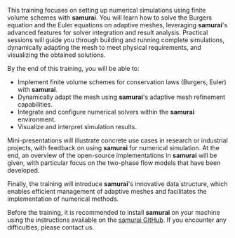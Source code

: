 This training focuses on setting up numerical simulations using finite volume schemes with **samurai**. You will learn how to solve the Burgers equation and the Euler equations on adaptive meshes, leveraging **samurai**'s advanced features for solver integration and result analysis. Practical sessions will guide you through building and running complete simulations, dynamically adapting the mesh to meet physical requirements, and visualizing the obtained solutions.

By the end of this training, you will be able to:
- Implement finite volume schemes for conservation laws (Burgers, Euler) with **samurai**.
- Dynamically adapt the mesh using **samurai**'s adaptive mesh refinement capabilities.
- Integrate and configure numerical solvers within the **samurai** environment.
- Visualize and interpret simulation results.

Mini-presentations will illustrate concrete use cases in research or industrial projects, with feedback on using **samurai** for numerical simulation. At the end, an overview of the open-source implementations in **samurai** will be given, with particular focus on the two-phase flow models that have been developed.

Finally, the training will introduce **samurai**'s innovative data structure, which enables efficient management of adaptive meshes and facilitates the implementation of numerical methods.

Before the training, it is recommended to install **samurai** on your machine using the instructions available on the [samurai GitHub](https://github.com/hpc-maths/samurai?tab=readme-ov-file#from-conda). If you encounter any difficulties, please contact us.
